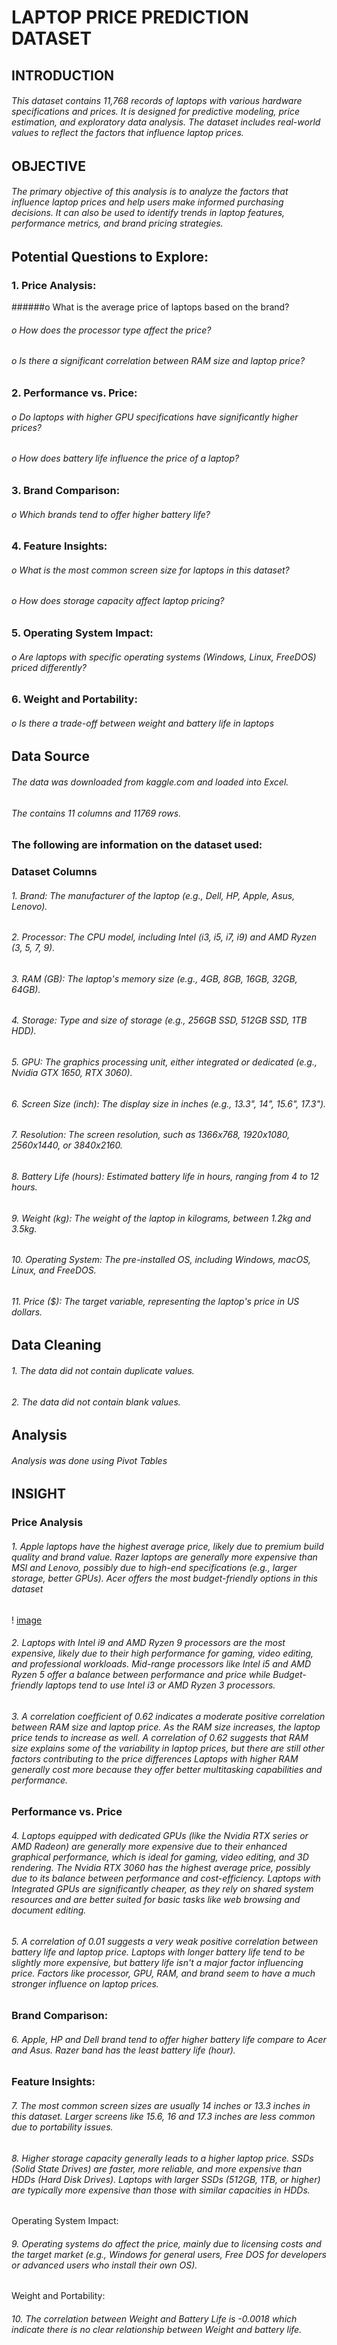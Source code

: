 # LAPTOP PRICE PREDICTION DATASET
## INTRODUCTION
###### This dataset contains 11,768 records of laptops with various hardware specifications and prices. It is designed for predictive modeling, price estimation, and exploratory data analysis. The dataset includes real-world values to reflect the factors that influence laptop prices.
## OBJECTIVE
###### The primary objective of this analysis is to analyze the factors that influence laptop prices and help users make informed purchasing decisions. It can also be used to identify trends in laptop features, performance metrics, and brand pricing strategies.
## Potential Questions to Explore:
### 1.	Price Analysis:
######o	What is the average price of laptops based on the brand?
###### o	How does the processor type affect the price?
###### o	Is there a significant correlation between RAM size and laptop price?
### 2.	Performance vs. Price:
###### o	Do laptops with higher GPU specifications have significantly higher prices?
###### o	How does battery life influence the price of a laptop?
### 3.	Brand Comparison:
###### o	Which brands tend to offer higher battery life?
### 4.	Feature Insights:
###### o	What is the most common screen size for laptops in this dataset?
###### o	How does storage capacity affect laptop pricing?
### 5.	Operating System Impact:
###### o	Are laptops with specific operating systems (Windows, Linux, FreeDOS) priced differently?
### 6.	Weight and Portability:
###### o	Is there a trade-off between weight and battery life in laptops
## Data Source
###### The data was downloaded from kaggle.com and loaded into Excel.
###### The contains 11 columns and 11769 rows.
### The following are information on the dataset used:
### Dataset Columns
###### 1.	Brand: The manufacturer of the laptop (e.g., Dell, HP, Apple, Asus, Lenovo).
###### 2.	Processor: The CPU model, including Intel (i3, i5, i7, i9) and AMD Ryzen (3, 5, 7, 9).
###### 3.	RAM (GB): The laptop's memory size (e.g., 4GB, 8GB, 16GB, 32GB, 64GB).
###### 4.	Storage: Type and size of storage (e.g., 256GB SSD, 512GB SSD, 1TB HDD).
###### 5.	GPU: The graphics processing unit, either integrated or dedicated (e.g., Nvidia GTX 1650, RTX 3060).
###### 6.	Screen Size (inch): The display size in inches (e.g., 13.3", 14", 15.6", 17.3").
###### 7.	Resolution: The screen resolution, such as 1366x768, 1920x1080, 2560x1440, or 3840x2160.
###### 8.	Battery Life (hours): Estimated battery life in hours, ranging from 4 to 12 hours.
###### 9.	Weight (kg): The weight of the laptop in kilograms, between 1.2kg and 3.5kg.
###### 10.	Operating System: The pre-installed OS, including Windows, macOS, Linux, and FreeDOS.
###### 11.	Price ($): The target variable, representing the laptop's price in US dollars.

## Data Cleaning 
###### 1.	The data did not contain duplicate values.
###### 2.	The data did not contain blank values.
## Analysis
###### Analysis was done using Pivot Tables


## INSIGHT
### Price Analysis
###### 1.	Apple laptops have the highest average price, likely due to premium build quality and brand value. Razer laptops are generally more expensive than MSI and Lenovo, possibly due to high-end specifications (e.g., larger storage, better GPUs). Acer offers the most budget-friendly options in this dataset

! [image](https://github.com/OKUNDALAYE/Laptop-Price-Analysis/blob/main/assets/images/1.png)

###### 2.	Laptops with Intel i9 and AMD Ryzen 9 processors are the most expensive, likely due to their high performance for gaming, video editing, and professional workloads. Mid-range processors like Intel i5 and AMD Ryzen 5 offer a balance between performance and price while Budget-friendly laptops tend to use Intel i3 or AMD Ryzen 3 processors.
###### 3.	A correlation coefficient of 0.62 indicates a moderate positive correlation between RAM size and laptop price. As the RAM size increases, the laptop price tends to increase as well. A correlation of 0.62 suggests that RAM size explains some of the variability in laptop prices, but there are still other factors contributing to the price differences Laptops with higher RAM generally cost more because they offer better multitasking capabilities and performance.
### Performance vs. Price
###### 4.	Laptops equipped with dedicated GPUs (like the Nvidia RTX series or AMD Radeon) are generally more expensive due to their enhanced graphical performance, which is ideal for gaming, video editing, and 3D rendering. The Nvidia RTX 3060 has the highest average price, possibly due to its balance between performance and cost-efficiency. Laptops with Integrated GPUs are significantly cheaper, as they rely on shared system resources and are better suited for basic tasks like web browsing and document editing.
###### 5.	A correlation of 0.01 suggests a very weak positive correlation between battery life and laptop price. Laptops with longer battery life tend to be slightly more expensive, but battery life isn't a major factor influencing price. Factors like processor, GPU, RAM, and brand seem to have a much stronger influence on laptop prices.
### Brand Comparison:
###### 6. Apple, HP and Dell brand tend to offer higher battery life compare to Acer and Asus. Razer band has the least battery life (hour).
### Feature Insights:
###### 7.	The most common screen sizes are usually 14 inches or 13.3 inches in this dataset. Larger screens like 15.6, 16 and 17.3 inches are less common due to portability issues.
###### 8.	Higher storage capacity generally leads to a higher laptop price. SSDs (Solid State Drives) are faster, more reliable, and more expensive than HDDs (Hard Disk Drives). Laptops with larger SSDs (512GB, 1TB, or higher) are typically more expensive than those with similar capacities in HDDs.
Operating System Impact:
###### 9.	Operating systems do affect the price, mainly due to licensing costs and the target market (e.g., Windows for general users, Free DOS for developers or advanced users who install their own OS).
Weight and Portability:
###### 10.	The correlation between Weight and Battery Life is -0.0018 which indicate there is no clear relationship between Weight and battery life.
